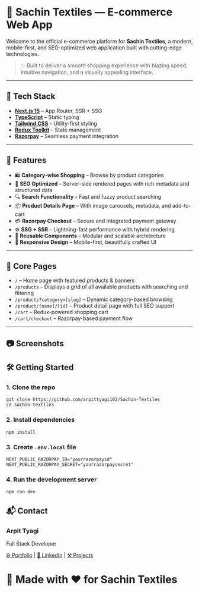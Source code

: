 # 🧵 Sachin Textiles — E-commerce Web App

Welcome to the official e-commerce platform for **Sachin Textiles**, a modern, mobile-first, and SEO-optimized web application built with cutting-edge technologies.

> ✨ Built to deliver a smooth shopping experience with blazing speed, intuitive navigation, and a visually appealing interface.

---

## 🚀 Tech Stack

- **[Next.js 15](https://nextjs.org/)** – App Router, SSR + SSG
- **[TypeScript](https://www.typescriptlang.org/)** – Static typing
- **[Tailwind CSS](https://tailwindcss.com/)** – Utility-first styling
- **[Redux Toolkit](https://redux-toolkit.js.org/)** – State management
- **[Razorpay](https://razorpay.com/)** – Seamless payment integration

---

## 🎯 Features

- 🛍️ **Category-wise Shopping** – Browse by product categories
- 🧠 **SEO Optimized** – Server-side rendered pages with rich metadata and structured data
- 🔍 **Search Functionality** – Fast and fuzzy product searching
- 📦 **Product Details Page** – With image carousels, metadata, and add-to-cart
- 💳 **Razorpay Checkout** – Secure and integrated payment gateway
- ⚙️ **SSG + SSR** – Lightning-fast performance with hybrid rendering
- 🎨 **Reusable Components** – Modular and scalable architecture
- 📱 **Responsive Design** – Mobile-first, beautifully crafted UI

---

## 🧪 Core Pages

- `/` – Home page with featured products & banners
- `/products` – Displays a grid of all available products with searching and filtering
- `/products?category=[slug]` – Dynamic category-based browsing
- `/product/[name]/[id]` – Product detail page with full SEO support
- `/cart` – Redux-powered shopping cart
- `/cart/checkout` – Razorpay-based payment flow

---

## 📷 Screenshots


## 🛠️ Getting Started

### 1. Clone the repo
```
git clone https://github.com/arpittyagi102/Sachin-Textiles
cd sachin-textiles
```

### 2. Install dependencies
```
npm install
```

### 3. Create `.env.local` file
```
NEXT_PUBLIC_RAZORPAY_ID="yourrazorpayid"
NEXT_PUBLIC_RAZORPAY_SECRET="yourrazorpaysecret"
```

### 4. Run the development server
```
npm run dev
```

## 📬 Contact
### **Arpit Tyagi**

Full Stack Developer

[🌐 Portfolio](https://arpittyagi.in) | [📧 LinkedIn](https://linkedin.com/in/arpittyagi102) | [⚒️ Projects](https://arpittyagi.in#projects)

# 🧵 Made with ❤️ for Sachin Textiles